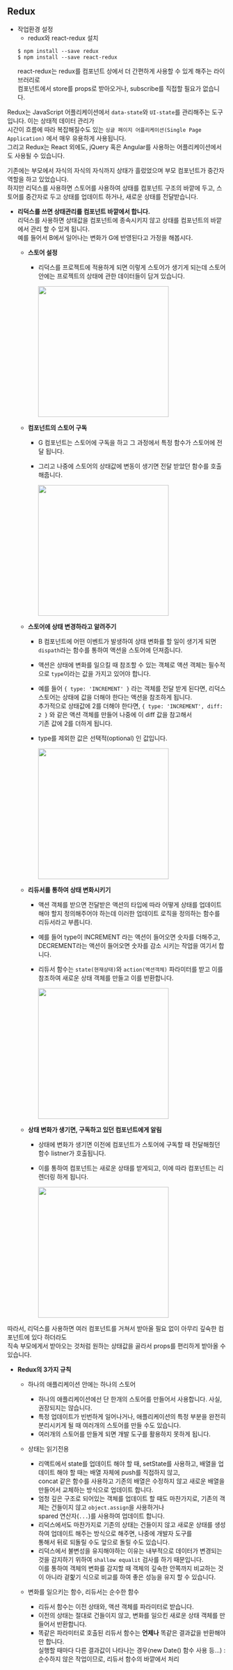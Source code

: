 ## Redux  
- 작업환경 설정
  - redux와 react-redux 설치  
  ```shell
  $ npm install --save redux
  $ npm install --save react-redux
  ```
  react-redux는 redux를 컴포넌트 상에서 더 간편하게 사용할 수 있게 해주는 라이브러리로  
  컴포넌트에서 store를 props로 받아오거나, subscribe를 직접할 필요가 없습니다.  
    
Redux는 JavaScript 어플리케이션에서 `data-state`와 `UI-state`를 관리해주는 도구입니다. 이는 상태적 데이터 관리가  
시간이 흐름에 따라 복잡해질수도 있는 `싱글 페이지 어플리케이션(Single Page Application)` 에서 매우 유용하게 사용됩니다.  
그리고 Redux는 React 외에도, jQuery 혹은 Angular를 사용하는 어플리케이션에서도 사용될 수 있습니다.
  
기존에는 부모에서 자식의 자식의 자식까지 상태가 흘렀었으며 부모 컴포넌트가 중간자 역할을 하고 있었습니다.  
하지만 리덕스를 사용하면 스토어를 사용하여 상태를 컴포넌트 구조의 바깥에 두고, 스토어를 중간자로 두고 상태를 업데이트 하거나, 새로운 상태를 전달받습니다.  

- **리덕스를 쓰면 상태관리를 컴포넌트 바깥에서 합니다.**  
    리덕스를 사용하면 상태값을 컴포넌트에 종속시키지 않고 상태를 컴포넌트의 바깥에서 관리 할 수 있게 됩니다.  
    예를 들어서 B에서 일어나는 변화가 G에 반영된다고 가정을 해봅시다.  
  
  - **스토어 설정**  
    - 리덕스를 프로젝트에 적용하게 되면 이렇게 스토어가 생기게 되는데 스토어 안에는 프로젝트의 상태에 관한 데이터들이 담겨 있습니다.  
      
      <img src="../../libs/img/redux01.png" height="300"/>  
      
      
  - **컴포넌트의 스토어 구독**  
    - G 컴포넌트는 스토어에 구독을 하고 그 과정에서 특정 함수가 스토어에 전달 됩니다.
    - 그리고 나중에 스토어의 상태값에 변동이 생기면 전달 받았던 함수를 호출해줍니다.  
      
      <img src="../../libs/img/redux02.png" height="300"/>  
      
      
  - **스토어에 상태 변경하라고 알려주기**  
    - B 컴포넌트에 어떤 이벤트가 발생하여 상태 변화를 할 일이 생기게 되면 `dispath`라는 함수를 통하여 액션을 스토어에 던져줍니다.
    - 액션은 상태에 변화를 일으킬 때 참조할 수 있는 객체로 액션 객체는 필수적으로 `type`이라는 값을 가지고 있어야 합니다.
    - 예를 들어 `{ type: 'INCREMENT' }` 라는 객체를 전달 받게 된다면, 리덕스 스토어는 상태에 값을 더해야 한다는 액션을 참조하게 됩니다.  
    추가적으로 상태값에 2를 더해야 한다면, `{ type: 'INCREMENT', diff: 2 }` 와 같은 액션 객체를 만들어 나중에 이 diff 값을 참고해서  
    기존 값에 2를 더하게 됩니다.
    - type를 제외한 값은 선택적(optional) 인 값입니다.  
      
      <img src="../../libs/img/redux03.png" height="300"/>  
      
      
  - **리듀서를 통하여 상태 변화시키기**  
    - 액션 객체를 받으면 전달받은 액션의 타입에 따라 어떻게 상태를 업데이트 해야 할지 정의해주어야 하는데 이러한 업데이트 로직을 정의하는 함수를 리듀서라고 부릅니다. 
    - 예를 들어 type이 INCREMENT 라는 액션이 들어오면 숫자를 더해주고, DECREMENT라는 액션이 들어오면 숫자를 감소 시키는 작업을 여기서 합니다.
    - 리듀서 함수는 `state(현재상태)`와 `action(액션객체)` 파라미터를 받고 이를 참조하여 새로운 상태 객체를 만들고 이를 반환합니다.  
      
      <img src="../../libs/img/redux04.png" height="300"/>  
      
       
  - **상태 변화가 생기면, 구독하고 있던 컴포넌트에게 알림**  
    - 상태에 변화가 생기면 이전에 컴포넌트가 스토어에 구독할 때 전달해줬던 함수 listner가 호출됩니다.
    - 이를 통하여 컴포넌트는 새로운 상태를 받게되고, 이에 따라 컴포넌트는 리렌더링 하게 됩니다.  
      
      <img src="../../libs/img/redux05.png" height="300"/>  
      

따라서, 리덕스를 사용하면 여러 컴포넌트를 거쳐서 받아올 필요 없이 아무리 깊숙한 컴포넌트에 있다 하더라도  
직속 부모에게서 받아오는 것처럼 원하는 상태값을 골라서 props를 편리하게 받아올 수 있습니다.  
  
  - **Redux의 3가지 규칙**  
    
    - 하나의 애플리케이션 안에는 하나의 스토어
        - 하나의 애플리케이션에선 단 한개의 스토어를 만들어서 사용합니다. 사실, 권장되지는 않습니다.  
        - 특정 업데이트가 빈번하게 일어나거나, 애플리케이션의 특정 부분을 완전히 분리시키게 될 때 여러개의 스토어를 만들 수도 있습니다.  
        - 여러개의 스토어를 만들게 되면 개발 도구를 활용하지 못하게 됩니다.  
          
    - 상태는 읽기전용
        - 리액트에서 state를 업데이트 해야 할 때, setState를 사용하고, 배열을 업데이트 해야 할 때는 배열 자체에 push를 직접하지 않고,  
          concat 같은 함수를 사용하고 기존의 배열은 수정하지 않고 새로운 배열을 만들어서 교체하는 방식으로 업데이트 합니다.  
        - 엄청 깊은 구조로 되어있는 객체를 업데이트 할 때도 마찬가지로, 기존의 객체는 건들이지 않고 `object.assign`을 사용하거나  
          spared 연산자(`...`)를 사용하여 업데이트 합니다. 
        - 리덕스에서도 마찬가지로 기존의 상태는 건들이지 않고 새로운 상태를 생성하여 업데이트 해주는 방식으로 해주면, 나중에 개발자 도구를  
          통해서 뒤로 되돌릴 수도 앞으로 돌릴 수도 있습니다.  
        - 리덕스에서 불변성을 유지해야하는 이유는 내부적으로 데이터가 변경되는 것을 감지하기 위하여 `shallow equalit` 검사를 하기 때문입니다.  
          이를 통하여 객체의 변화를 감지할 때 객체의 깊숙한 안쪽까지 비교하는 것이 아니라 겉핥기 식으로 비교를 하여 좋은 성능을 유지 할 수 있습니다.  
            
    - 변화를 일으키는 함수, 리듀서는 순수한 함수  
        - 리듀서 함수는 이전 상태와, 액션 객체를 파라미터로 받습니다. 
        - 이전의 상태는 절대로 건들이지 않고, 변화를 일으킨 새로운 상태 객체를 만들어서 반환합니다.
        - 똑같은 파라미터로 호출된 리듀서 함수는 **언제나** 똑같은 결과값을 반환해야만 합니다.  
          실행할 때마다 다른 결과값이 나타나는 경우(new Date() 함수 사용 등...) :  순수하지 않은 작업이므로, 리듀서 함수의 바깥에서 처리  
          
